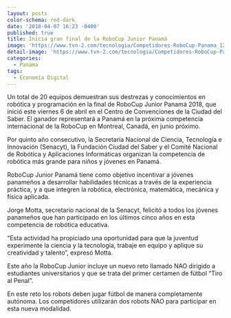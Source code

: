 ```yaml
---
layout: posts
color-schema: red-dark
date: '2018-04-07 16:23 -0400'
published: true
title: Inicia gran final de la RoboCup Junior Panamá
image: 'https://www.tvn-2.com/tecnologia/Competidores-RoboCup-Panama_12168729.jpg'
detail-image: 'https://www.tvn-2.com/tecnologia/Competidores-RoboCup-Panama_12168729.jpg'
categories:
  - Panama
tags:
  - Economía Digital
---
```

Un total de 20 equipos demuestran sus destrezas y conocimientos en robótica y programación en la final de RoboCup Junior Panamá 2018, que inició este viernes 6 de abril en el Centro de Convenciones de la Ciudad del Saber.
El ganador  representará  a Panamá en la próxima competencia internacional de la RoboCup en Montreal, Canadá, en junio próximo.

Por quinto año consecutivo, la Secretaría Nacional de Ciencia, Tecnología e Innovación (Senacyt), la Fundación Ciudad del Saber y el Comité Nacional de Robótica y Aplicaciones Informáticas organizan la competencia de robótica más grande para niños y jóvenes en Panamá.

RoboCup Junior Panamá tiene como objetivo incentivar a jóvenes panameños a desarrollar habilidades técnicas a través de la experiencia práctica, y a que integren la robótica, electrónica, matemática, mecánica y física aplicada.

Jorge  Motta, secretario nacional de la Senacyt, felicitó a todos los jóvenes panameños que han participado en los últimos cinco años en esta competencia de robótica educativa.

“Esta actividad ha propiciado una oportunidad para que la juventud experimente la ciencia y la tecnología, trabaje en equipo y aplique su creatividad y talento”, expresó Motta.

Este año la RoboCup Junior incluye un nuevo reto llamado NAO dirigido a estudiantes universitarios y que se trata del primer certamen de fútbol “Tiro al Penal”. 

En este reto los robots deben jugar fútbol de manera completamente autónoma. Los competidores utilizarán dos robots NAO para participar en esta nueva modalidad.


